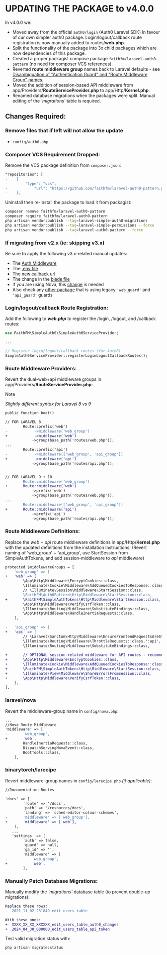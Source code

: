 # UPDATING THE PACKAGE to v4.0.0

In v4.0.0 we:

* Moved away from the official `auth0/login` (Auth0 Laravel SDK) in favour of our own simpler auth0 package.  Login/logout/callback route registration is now manually added to routes/**web.php**.
* Split the functionality of the package into 3x child packages which are now dependencies of this package.
* Created a proper packagist compose package `faithfm/laravel-auth0-pattern` (no need for composer VCS references).
* Reverted **route middleware group** names back to Laravel defaults - see [Disambiguation of "Authentication Guard" and "Route Middleware Group" names](disambiguation-auth-guard-vs-middleware-group-names.md).
* Moved the addition of session-based API middleware from app/Providers/**RouteServiceProvider.php** to app/Http/**Kernel.php**.
* Renamed database migrations when the packages were split.  Manual editing of the *'migrations'* table is required.



## Changes Required:

### Remove files that if left will not allow the update

* `config/auth0.php`

### Composer VCS Requirement Dropped:

Remove the VCS package definition from `composer.json`:

```diff
"repositories": [
-    {
-        "type": "vcs",
-            "url": "https://github.com/faithfm/laravel-auth0-pattern.git"
-    },
```

Uninstall then re-install the package to load it from packagist:

```bash
composer remove faithfm/laravel-auth0-pattern
composer require faithfm/laravel-auth0-pattern
php artisan vendor:publish --tag=laravel-simple-auth0-migrations
php artisan vendor:publish --tag=laravel-simple-permissions --force
php artisan vendor:publish --tag=laravel-auth0-pattern --force
```

### If migrating from v2.x (ie: skipping v3.x)
Be sure to apply the following v3.x-related manual updates:
* The [Auth Middleware](https://github.com/faithfm/laravel-auth0-pattern/blob/master/docs/update-notes-v3.md#auth-middleware)
* The [.env file](https://github.com/faithfm/laravel-auth0-pattern/blob/master/docs/update-notes-v3.md#env-file)
* The [new callback url](https://github.com/faithfm/laravel-auth0-pattern/blob/master/docs/update-notes-v3.md#new-callback-url)
* The change in the [blade file](https://github.com/faithfm/laravel-auth0-pattern/blob/master/docs/update-notes-v3.md#blade-files)
* If you are using Nova, this [change](https://github.com/faithfm/laravel-auth0-pattern/blob/master/docs/update-notes-v3.md#nova) is needed
* Also check any [other package](https://github.com/faithfm/laravel-auth0-pattern/blob/master/docs/update-notes-v3.md#other-packages) that is using legacy `'web_guard'` and  `'api_guard'` guards
  

### Login/logout/callback Route Registration:

Add the following to ***web.php*** to register the /login, /logout, and /callback routes:

```php
use FaithFM\SimpleAuth0\SimpleAuth0ServiceProvider;

...

// Register login/logout/callback routes (for Auth0)
SimpleAuth0ServiceProvider::registerLoginLogoutCallbackRoutes();
```



### Route Middleware Providers:

Revert the dual-web+api middleware groups in app/Providers/**RouteServiceProvider.php**:

>[!NOTE]
>
>*Slightly different syntax for Laravel 8 vs 9*

```diff
public function boot()

// FOR LARAVEL 8
        Route::prefix('web')
-            ->middleware('web_group')
+            ->middleware('web')
            ->group(base_path('routes/web.php'));
...
        Route::prefix('api')
-            ->middleware(['web_group', 'api_group'])
+            ->middleware('api')
            ->group(base_path('routes/api.php'));


// FOR LARAVEL 9 + 10
-       Route::middleware('web_group')
+       Route::middleware('web')
            ->prefix('web')
            ->group(base_path('routes/web.php'));
...
-       Route::middleware(['web_group', 'api_group'])
+       Route::middleware('api')
            ->prefix('api')
            ->group(base_path('routes/api.php'));
```



### Route Middleware Definitions:

Replace the *web* + *api* route middleware definitions in app/Http/**Kernel.php** with the updated definitions from the installation instructions:  (Revert naming of 'web_group' + 'api_group', use StartSession from SimpleAuthTokens, and add session-middleware to *api* middleware)

```diff
protected $middlewareGroups = [
-   'web_group' => [
+   'web' => [
        \App\Http\Middleware\EncryptCookies::class,
        \Illuminate\Cookie\Middleware\AddQueuedCookiesToResponse::class,
        // \Illuminate\Session\Middleware\StartSession::class,          // replace Laravel default with...
-       \FaithFM\Auth0Pattern\Http\Middleware\StartSession::class,
+       \FaithFM\SimpleAuthTokens\Http\Middleware\StartSession::class,  // ...FaithFM\SimpleAuthTokens class - which prevents creation of (numerous) session files for requests containing 'api_token=XXXX'  (ie: clients without support for cookies will normally result in creation of a session-file for every API call - potentially resulting in hundreds/thousands of session-files)
        \App\Http\Middleware\VerifyCsrfToken::class,
        \Illuminate\Routing\Middleware\SubstituteBindings::class,
        \App\Http\Middleware\HandleInertiaRequests::class,
    ],
    
-   'api_group' => [
+   'api' => [
        // \Laravel\Sanctum\Http\Middleware\EnsureFrontendRequestsAreStateful::class,
        \Illuminate\Routing\Middleware\ThrottleRequests::class.':api',
        \Illuminate\Routing\Middleware\SubstituteBindings::class,
        
+       // OPTIONAL session-related middleware for API routes - recommended by FaithFM\SimpleAuthTokens
+       \App\Http\Middleware\EncryptCookies::class,
+       \Illuminate\Cookie\Middleware\AddQueuedCookiesToResponse::class,
+       \FaithFM\SimpleAuthTokens\Http\Middleware\StartSession::class,		// FaithFM\SimpleAuthTokens class
+       \Illuminate\View\Middleware\ShareErrorsFromSession::class,
+       \App\Http\Middleware\VerifyCsrfToken::class,
    ],
],
```



### laravel/nova

Revert the middleware-group name in `config/nova.php`:

```diff
... 
//Nova Route Middleware
'middleware' => [
-       'web_group',
+       'web',
        HandleInertiaRequests::class,
        DispatchServingNovaEvent::class,
        BootTools::class,
    ],
```



### binarytorch/larecipe

Revert middleware-group names in `config/larecipe.php` *(if applicable)*:

```diff
//Documentation Routes

'docs' => [
        'route' => '/docs',
        'path' => '/resources/docs',
        'landing' => 'sched-editor-colour-schemes',
-       'middleware' => ['web_group'],
+       'middleware' => ['web'],
    ],
   ...
   'settings' => [
        'auth' => false,
        'guard' => null,
        'ga_id' => '',
        'middleware' => [
-           'web_group',
+           'web',
        ],

```



### Manually Patch Database Migrations:

Manually modify the *'migrations'* database table (to prevent double-up migrations):

```diff
Replace these rows:
-  2021_11_02_231849_edit_users_table 

With these ones:
+  XXXX_XX_XX_XXXXXX_edit_users_table_auth0_changes
+  2024_04_30_000000_edit_users_table_api_token
```



Test valid migration status with:

```bash
php artisan migrate:status
```

